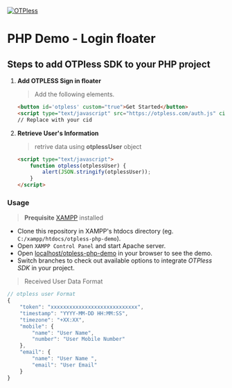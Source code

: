 [![OTPless](https://d1j61bbz9a40n6.cloudfront.net/website/home/v4/logo/white_logo.svg)](https://otpless.com/platforms/javascript)

# PHP Demo - Login floater

## Steps to add OTPless SDK to your PHP project

1. **Add OTPLESS Sign in floater**

    > Add the following elements.

    ```html
    <button id='otpless' custom="true">Get Started</button>
    <script type="text/javascript" src="https://otpless.com/auth.js" cid="YOUR_CID_HERE"></script>
    // Replace with your cid
    ```

2. **Retrieve User's Information**

    > retrive data using **otplessUser** object

    ```html
    <script type="text/javascript">
        function otpless(otplessUser) {
            alert(JSON.stringify(otplessUser));
        }
    </script>
    ```

### Usage

> **Prequisite** [XAMPP](https://xammp.com) installed

- Clone this repository in XAMPP's htdocs directory (eg. `C:/xampp/htdocs/otpless-php-demo`).
- Open `XAMPP Control Panel` and start Apache server.
- Open [localhost/otpless-php-demo](http://localhost/otpless-php-demo/) in your browser to see the demo.
- Switch branches to check out available options to integrate *OTPless SDK* in your project.

> Received User Data Format

```js
// otpless user Format
{
    "token": "xxxxxxxxxxxxxxxxxxxxxxxxxxxx",
    "timestamp": "YYYY-MM-DD HH:MM:SS",
    "timezone": "+XX:XX",
    "mobile": {
        "name": "User Name",
        "number": "User Mobile Number"
    },
    "email": {
        "name": "User Name ",
        "email": "User Email"
    }
}
```
